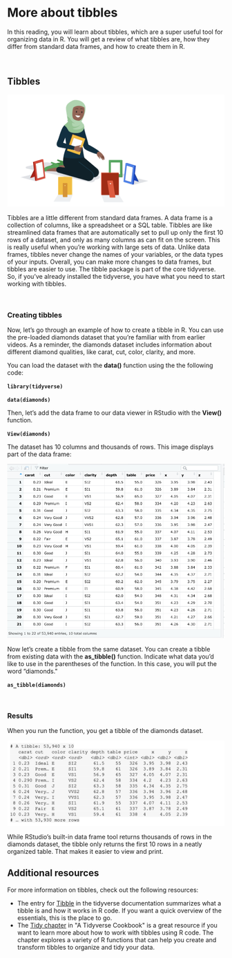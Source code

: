 # More about tibbles

In this reading, you will learn about tibbles, which are a super useful tool for organizing data in R. You will get a review of what tibbles are, how they differ from standard data frames, and how to create them in R. 

&nbsp;

## Tibbles 

![img](img/tibble1.png)

Tibbles are a little different from standard data frames. A data frame is a collection of columns, like a spreadsheet or a SQL table. Tibbles are like streamlined data frames that are automatically set to pull up only the first 10 rows of a dataset, and only as many columns as can fit on the screen. This is really useful when you’re working with large sets of data. Unlike data frames, tibbles never change the names of your variables, or the data types of your inputs. Overall, you can make more changes to data frames, but tibbles are easier to use. The tibble package is part of the core tidyverse. So, if you’ve already installed the tidyverse, you have what you need to start working with tibbles. 

&nbsp;

### Creating tibbles 

Now, let’s go through an example of how to create a tibble in R. You can use the pre-loaded diamonds dataset that you’re familiar with from earlier videos. As a reminder, the diamonds dataset includes information about different diamond qualities, like carat, cut, color, clarity, and more. 

You can load the dataset with the **data()** function using the the following code:

**`library(tidyverse)`** 

**`data(diamonds)`**

Then, let’s add the data frame to our data viewer in RStudio with the **View()** function. 

**`View(diamonds)`**

The dataset has 10 columns and thousands of rows. This image displays part of the data frame:

![img](img/tibble2.png)

Now let’s create a tibble from the same dataset. You can create a tibble from existing data with the **as_tibble()** function. Indicate what data you’d like to use in the parentheses of the function. In this case, you will put the word “diamonds."

**`as_tibble(diamonds)`**

&nbsp;

### Results

When you run the function, you get a tibble of the diamonds dataset. 

![img](img/tibble3.png)

While RStudio’s built-in data frame tool returns thousands of rows in the diamonds dataset, the tibble only returns the first 10 rows in a neatly organized table. That makes it easier to view and print. 

## Additional resources 
For more information on tibbles, check out the following resources: 

* The entry for [Tibble](https://tibble.tidyverse.org/) in the tidyverse documentation summarizes what a tibble is and how it works in R code. If you want a quick overview of the essentials, this is the place to go. 
* The [Tidy chapter](https://rstudio-education.github.io/tidyverse-cookbook/tidy.html#) in "A Tidyverse Cookbook" is a great resource if you want to learn more about how to work with tibbles using R code. The chapter explores a variety of R functions that can help you create and transform tibbles to organize and tidy your data. 

